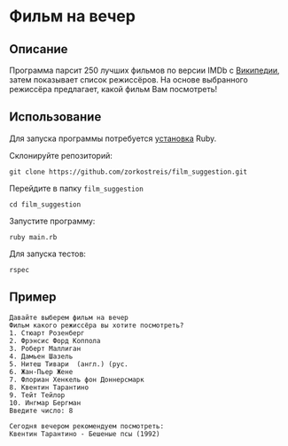 # Фильм на вечер

## Описание
Программа парсит 250 лучших фильмов по версии IMDb с [Википедии](https://ru.wikipedia.org/wiki/250_%D0%BB%D1%83%D1%87%D1%88%D0%B8%D1%85_%D1%84%D0%B8%D0%BB%D1%8C%D0%BC%D0%BE%D0%B2_%D0%BF%D0%BE_%D0%B2%D0%B5%D1%80%D1%81%D0%B8%D0%B8_IMDb), затем показывает список режиссёров. На основе выбранного режиссёра предлагает, какой фильм Вам посмотреть!


## Использование

Для запуска программы потребуется [установка](https://www.ruby-lang.org/ru/documentation/installation/) Ruby.

Склонируйте репозиторий:

```
git clone https://github.com/zorkostreis/film_suggestion.git
```

Перейдите в папку `film_suggestion`

```
cd film_suggestion
```

Запустите программу:

```
ruby main.rb
```

Для запуска тестов:

```
rspec
```

## Пример

```
Давайте выберем фильм на вечер
Фильм какого режиссёра вы хотите посмотреть?
1. Стюарт Розенберг
2. Фрэнсис Форд Коппола
3. Роберт Маллиган
4. Дамьен Шазель
5. Нитеш Тивари  (англ.) (рус.
6. Жан-Пьер Жене
7. Флориан Хенкель фон Доннерсмарк
8. Квентин Тарантино
9. Тейт Тейлор
10. Ингмар Бергман
Введите число: 8

Cегодня вечером рекомендуем посмотреть:
Квентин Тарантино - Бешеные псы (1992)
```


